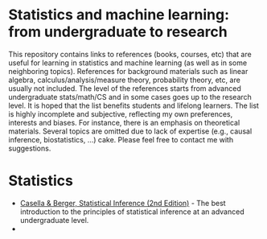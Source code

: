# Statistics and machine learning: from undergraduate to research

This repository contains links to references (books, courses, etc) that are useful for learning in statistics and machine learning (as well as in some neighboring topics).
References for background materials such as linear algebra, calculus/analysis/measure theory, probability theory, etc, are usually not included.
The level of the references starts from advanced undergraduate stats/math/CS and in some cases goes up to the research level.
It is hoped that the list benefits students and lifelong learners.
The list is highly incomplete and subjective, reflecting my own preferences, interests and biases. For instance, there is an emphasis on theoretical materials. Several topics are omitted due to lack of expertise (e.g., causal inference, biostatistics, ...) cake.
Please feel free to contact me with suggestions.



# Statistics
- [Casella & Berger, Statistical Inference (2nd Edition)](https://www.amazon.com/Statistical-Inference-George-Casella/dp/0534243126) - The best introduction to the principles of statistical inference at an advanced undergraduate level.
- 

